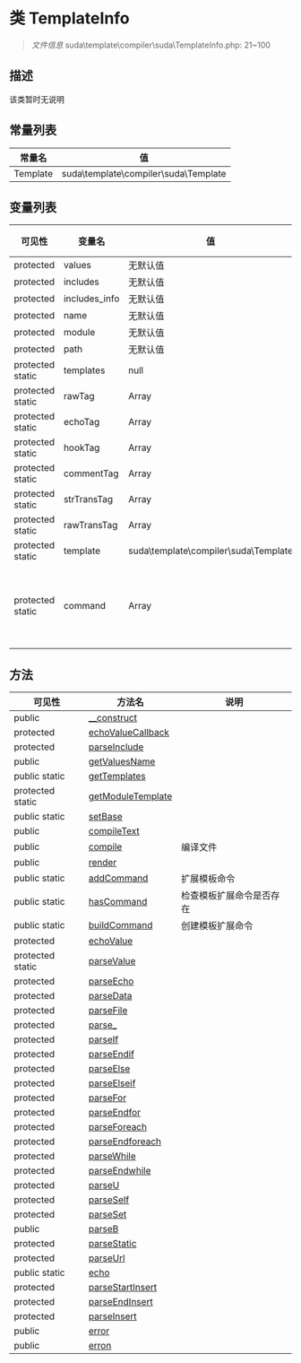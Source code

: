 #  类 TemplateInfo

> *文件信息* suda\template\compiler\suda\TemplateInfo.php: 21~100



## 描述

该类暂时无说明


## 常量列表
| 常量名  |  值|
|--------|----|
|Template | suda\template\compiler\suda\Template | 





## 变量列表
| 可见性 |  变量名  |  值| 说明 |
|--------|----|---|---|
| protected   | values | 无默认值 | | 
| protected   | includes | 无默认值 | | 
| protected   | includes_info | 无默认值 | | 
| protected   | name | 无默认值 | | 
| protected   | module | 无默认值 | | 
| protected   | path | 无默认值 | | 
| protected static  | templates | null | | 
| protected static  | rawTag | Array | | 
| protected static  | echoTag | Array | | 
| protected static  | hookTag | Array | | 
| protected static  | commentTag | Array | | 
| protected static  | strTransTag | Array | | 
| protected static  | rawTransTag | Array | | 
| protected static  | template | suda\template\compiler\suda\Template | | 
| protected static  | command | Array | 附加模板命令| 



## 方法


| 可见性 | 方法名 | 说明 |
|--------|-------|------|
| public |[__construct](TemplateInfo/__construct.md) |  |
| protected |[echoValueCallback](TemplateInfo/echoValueCallback.md) |  |
| protected |[parseInclude](TemplateInfo/parseInclude.md) |  |
| public |[getValuesName](TemplateInfo/getValuesName.md) |  |
| public static|[getTemplates](TemplateInfo/getTemplates.md) |  |
| protected static|[getModuleTemplate](TemplateInfo/getModuleTemplate.md) |  |
| public static|[setBase](TemplateInfo/setBase.md) |  |
| public |[compileText](TemplateInfo/compileText.md) |  |
| public |[compile](TemplateInfo/compile.md) | 编译文件 |
| public |[render](TemplateInfo/render.md) |  |
| public static|[addCommand](TemplateInfo/addCommand.md) | 扩展模板命令 |
| public static|[hasCommand](TemplateInfo/hasCommand.md) | 检查模板扩展命令是否存在 |
| public static|[buildCommand](TemplateInfo/buildCommand.md) | 创建模板扩展命令 |
| protected |[echoValue](TemplateInfo/echoValue.md) |  |
| protected static|[parseValue](TemplateInfo/parseValue.md) |  |
| protected |[parseEcho](TemplateInfo/parseEcho.md) |  |
| protected |[parseData](TemplateInfo/parseData.md) |  |
| protected |[parseFile](TemplateInfo/parseFile.md) |  |
| protected |[parse_](TemplateInfo/parse_.md) |  |
| protected |[parseIf](TemplateInfo/parseIf.md) |  |
| protected |[parseEndif](TemplateInfo/parseEndif.md) |  |
| protected |[parseElse](TemplateInfo/parseElse.md) |  |
| protected |[parseElseif](TemplateInfo/parseElseif.md) |  |
| protected |[parseFor](TemplateInfo/parseFor.md) |  |
| protected |[parseEndfor](TemplateInfo/parseEndfor.md) |  |
| protected |[parseForeach](TemplateInfo/parseForeach.md) |  |
| protected |[parseEndforeach](TemplateInfo/parseEndforeach.md) |  |
| protected |[parseWhile](TemplateInfo/parseWhile.md) |  |
| protected |[parseEndwhile](TemplateInfo/parseEndwhile.md) |  |
| protected |[parseU](TemplateInfo/parseU.md) |  |
| protected |[parseSelf](TemplateInfo/parseSelf.md) |  |
| protected |[parseSet](TemplateInfo/parseSet.md) |  |
| public |[parseB](TemplateInfo/parseB.md) |  |
| protected |[parseStatic](TemplateInfo/parseStatic.md) |  |
| protected |[parseUrl](TemplateInfo/parseUrl.md) |  |
| public static|[echo](TemplateInfo/echo.md) |  |
| protected |[parseStartInsert](TemplateInfo/parseStartInsert.md) |  |
| protected |[parseEndInsert](TemplateInfo/parseEndInsert.md) |  |
| protected |[parseInsert](TemplateInfo/parseInsert.md) |  |
| public |[error](TemplateInfo/error.md) |  |
| public |[erron](TemplateInfo/erron.md) |  |
